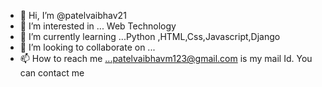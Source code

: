 - 👋 Hi, I’m @patelvaibhav21
- 👀 I’m interested in ... Web Technology
- 🌱 I’m currently learning ...Python ,HTML,Css,Javascript,Django
- 💞️ I’m looking to collaborate on ...
- 📫 How to reach me ...patelvaibhavm123@gmail.com is my mail Id. You can contact me

<!---
patelvaibhav21/patelvaibhav21 is a ✨ special ✨ repository because its `README.md` (this file) appears on your GitHub profile.
You can click the Preview link to take a look at your changes.
--->

